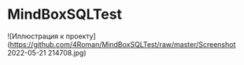 # MindBoxSQLTest
![Иллюстрация к проекту](https://github.com/4Roman/MindBoxSQLTest/raw/master/Screenshot 2022-05-21 214708.jpg)
